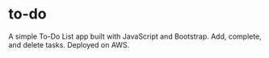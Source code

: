 # to-do
A simple To-Do List app built with JavaScript and Bootstrap. Add, complete, and delete tasks. Deployed on AWS.
